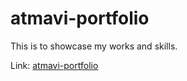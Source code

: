 # atmavi-portfolio

This is to showcase my works and skills.
<div>Link: <a href='https://atmavi.github.io/atmavi-portfolio/'>atmavi-portfolio</a></div>
